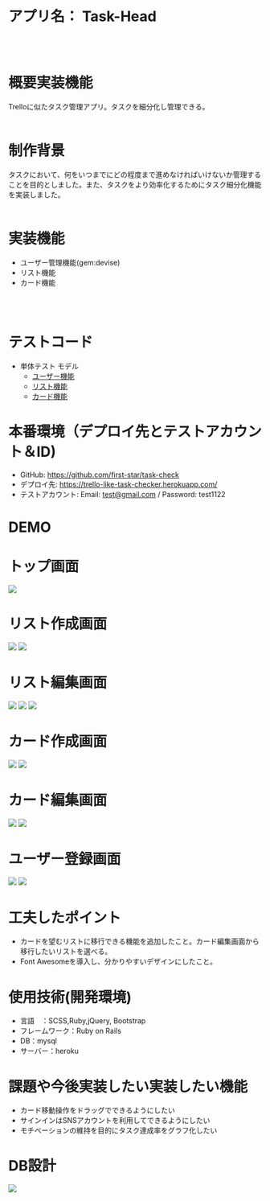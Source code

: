 #  アプリ名： Task-Head
<br>
<br>

# 概要実装機能
Trelloに似たタスク管理アプリ。タスクを細分化し管理できる。
<br>
<br>


# 制作背景 
タスクにおいて、何をいつまでにどの程度まで進めなければいけないか管理することを目的としました。また、タスクをより効率化するためにタスク細分化機能を実装しました。
<br>
<br>


# 実装機能 
* ユーザー管理機能(gem:devise)
* リスト機能
* カード機能
<br>
<br>

# テストコード
  * 単体テスト
    モデル
      * [ユーザー機能](https://github.com/first-star/task-check/blob/master/spec/models/user_spec.rb)
      * [リスト機能](https://github.com/first-star/task-check/blob/master/spec/models/list_spec.rb)
      * [カード機能](https://github.com/first-star/task-check/blob/master/spec/models/user_spec.rb)

# 本番環境（デプロイ先とテストアカウント＆ID) 
* GitHub: https://github.com/first-star/task-check
* デプロイ先: https://trello-like-task-checker.herokuapp.com/
* テストアカウント: Email: test@gmail.com / Password: test1122

# DEMO 
# トップ画面 
![](https://i.gyazo.com/48330290817e153fa193c18342b16e6e.png)

# リスト作成画面 
![](https://i.gyazo.com/4391f77405d57967a22c5608079a8abc.png)
![](https://i.gyazo.com/6ff9e3d3717df7471d4a8df504d037cc.png)

# リスト編集画面 
![](https://i.gyazo.com/22a300afd4cbca54adb563f9f61e1b16.png)
![](https://i.gyazo.com/756ce158865871daa27ace040e3aff8a.png)
![](https://i.gyazo.com/e64e398797ec9274f432decad6e80649.png)

# カード作成画面 
![](https://i.gyazo.com/ec59fdc8675b25ee5fbde4eb3cbf5cbd.png)
![](https://i.gyazo.com/199d73c601d0f394142192cb8069f06a.png)

# カード編集画面 
![](https://i.gyazo.com/2fd15d6a4c2dd02f49728438702a03e7.png)
![](https://i.gyazo.com/c1e7a32f5def70404d113d22b3fef06f.png)

# ユーザー登録画面 
![](https://i.gyazo.com/433d54c6c9a4b7c7d5fecf3a6a921cb1.png)
![](https://i.gyazo.com/271f9fa07010b01e9771c27aa7d80b37.png)


# 工夫したポイント 
* カードを望むリストに移行できる機能を追加したこと。カード編集画面から移行したいリストを選べる。
* Font Awesomeを導入し、分かりやすいデザインにしたこと。

# 使用技術(開発環境) 
* 言語　：SCSS,Ruby,jQuery, Bootstrap
* フレームワーク：Ruby on Rails
* DB：mysql
* サーバー：heroku

# 課題や今後実装したい実装したい機能 
* カード移動操作をドラッグでできるようにしたい
* サインインはSNSアカウントを利用してできるようにしたい
* モチベーションの維持を目的にタスク達成率をグラフ化したい


# DB設計 
![](https://i.gyazo.com/102c23482e58bd7c15ea5067bb9026d9.png)

